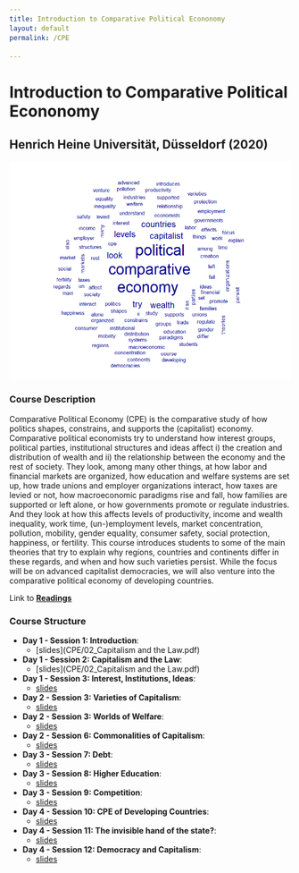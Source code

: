 ```yaml
---
title: Introduction to Comparative Political Econonomy
layout: default
permalink: /CPE

---
```






# Introduction to Comparative Political Econonomy
## Henrich Heine Universität, Düsseldorf (2020)



![text](/CPE/wordcloud.png)

### Course Description

Comparative Political Economy (CPE) is the comparative study of how
politics shapes, constrains, and supports the (capitalist) economy. Comparative political economists
try to understand how interest groups, political parties, institutional structures and ideas affect i)
the creation and distribution of wealth and ii) the relationship between the economy and the rest
of society. They look, among many other things, at how labor and financial markets are organized,
how education and welfare systems are set up, how trade unions and employer organizations interact,
how taxes are levied or not, how macroeconomic paradigms rise and fall, how families are supported
or left alone, or how governments promote or regulate industries. And they look at how this affects
levels of productivity, income and wealth inequality, work time, (un-)employment levels, market
concentration, pollution, mobility, gender equality, consumer safety, social protection, happiness, or
fertility. This course introduces students to some of the main theories that try to explain why regions,
countries and continents differ in these regards, and when and how such varieties persist. While the
focus will be on advanced capitalist democracies, we will also venture into the comparative political
economy of developing countries.

Link to [**Readings**](CPE/readings.zip)

### Course Structure

  - **Day 1 - Session 1: Introduction**: 
    - [slides](CPE/02_Capitalism and the Law.pdf)
  - **Day 1 - Session 2: Capitalism and the Law**: 
    - [slides](CPE/02_Capitalism and the Law.pdf)
  - **Day 1 - Session 3: Interest, Institutions, Ideas**: 
    - [slides](eui2018/slides_day3.pdf)
  - **Day 2 - Session 3: Varieties of Capitalism**: 
    - [slides](eui2018/slides_day4.pdf)
  - **Day 2 - Session 3: Worlds of Welfare**: 
    - [slides](eui2018/day5_slides.pdf)
  - **Day 2 - Session 6: Commonalities of Capitalism**:
    - [slides](eui2018/Instructions.docx)
  - **Day 3 - Session 7: Debt**:
    - [slides](eui2018/Instructions.docx)
  - **Day 3 - Session 8: Higher Education**:
    - [slides](eui2018/Instructions.docx)
  - **Day 3 - Session 9: Competition**:
    - [slides](eui2018/Instructions.docx)
  - **Day 4 - Session 10: CPE of Developing Countries**:
    - [slides](eui2018/Instructions.docx)
  - **Day 4 - Session 11: The invisible hand of the state?**:
    - [slides](eui2018/Instructions.docx)
   - **Day 4 - Session 12: Democracy and Capitalism**:
      - [slides](eui2018/Instructions.docx)
    
 

